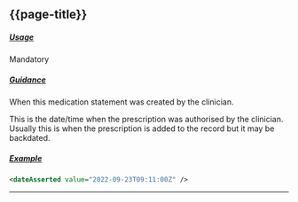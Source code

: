 ## {{page-title}}

<h5><ins>Usage</ins></h5>

<span class="mro-circle mandatory" title="Mandatory"></span> Mandatory


<h5><ins>Guidance</ins></h5>

When this medication statement was created by the clinician.

This is the date/time when the prescription was authorised by the clinician. Usually this is when the prescription is added to the record but it may be backdated.

<h5><ins>Example</ins></h5>

```xml
<dateAsserted value="2022-09-23T09:11:00Z" />
```

---